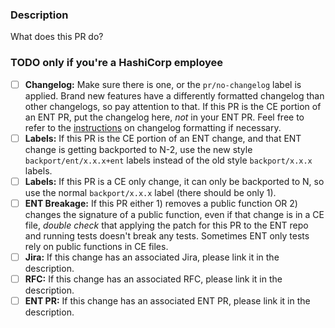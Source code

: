 ### Description
What does this PR do?

### TODO only if you're a HashiCorp employee
- [ ] **Changelog:** Make sure there is one, or the `pr/no-changelog` label is
  applied. Brand new features have a differently
  formatted changelog than other changelogs, so pay attention to that. If this
  PR is the CE portion of an ENT PR, put the changelog here, _not_ in your ENT
  PR. Feel free to refer to the [instructions](https://github.com/hashicorp/vault/blob/main/CONTRIBUTING.md#changelog-entries) on changelog formatting if necessary.
- [ ] **Labels:** If this PR is the CE portion of an ENT change, and that ENT change is
  getting backported to N-2, use the new style `backport/ent/x.x.x+ent` labels
  instead of the old style `backport/x.x.x` labels.
- [ ] **Labels:** If this PR is a CE only change, it can only be backported to N, so use
  the normal `backport/x.x.x` label (there should be only 1).
- [ ] **ENT Breakage:** If this PR either 1) removes a public function OR 2) changes the signature
  of a public function, even if that change is in a CE file, _double check_ that
  applying the patch for this PR to the ENT repo and running tests doesn't
  break any tests. Sometimes ENT only tests rely on public functions in CE
  files.
- [ ] **Jira:** If this change has an associated Jira, please link it in the description.
- [ ] **RFC:** If this change has an associated RFC, please link it in the description.
- [ ] **ENT PR:** If this change has an associated ENT PR, please link it in the
  description.
